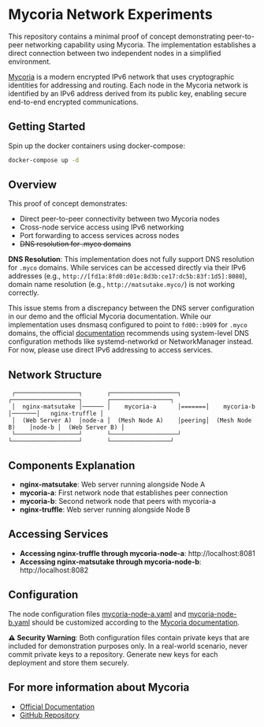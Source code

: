 # Mycoria Network Experiments

This repository contains a minimal proof of concept demonstrating peer-to-peer networking capability using Mycoria. The implementation establishes a direct connection between two independent nodes in a simplified environment.

[Mycoria](https://mycoria.org/) is a modern encrypted IPv6 network that uses cryptographic identities for addressing and routing. Each node in the Mycoria network is identified by an IPv6 address derived from its public key, enabling secure end-to-end encrypted communications.

## Getting Started

Spin up the docker containers using docker-compose:

```bash
docker-compose up -d
```

## Overview

This proof of concept demonstrates:
- Direct peer-to-peer connectivity between two Mycoria nodes
- Cross-node service access using IPv6 networking
- Port forwarding to access services across nodes
- ~~DNS resolution for .myco domains~~

**DNS Resolution**: This implementation does not fully support DNS resolution for `.myco` domains. While services can be accessed directly via their IPv6 addresses (e.g., `http://[fd1a:8fd0:d01e:8d3b:ce17:dc5b:83f:1d5]:8080`), domain name resolution (e.g., `http://matsutake.myco/`) is not working correctly. 

This issue stems from a discrepancy between the DNS server configuration in our demo and the official Mycoria documentation. While our implementation uses dnsmasq configured to point to `fd00::b909` for `.myco` domains, the official [documentation](https://mycoria.org/install/) recommends using system-level DNS configuration methods like systemd-networkd or NetworkManager instead. For now, please use direct IPv6 addressing to access services.

## Network Structure
```
 ┌──────────────────┐       ┌───────────────────┐       ┌───────────────────┐       ┌─────────────────┐
 │  nginx-matsutake │────── │    mycoria-a      │=======│    mycoria-b      │───────│   nginx-truffle │
 │  (Web Server A)  │node-a │  (Mesh Node A)    │peering│  (Mesh Node B)    │node-b │  (Web Server B) │ 
 └──────────────────┘       └───────────────────┘       └───────────────────┘       └─────────────────┘
```

## Components Explanation

- **nginx-matsutake**: Web server running alongside Node A
- **mycoria-a**: First network node that establishes peer connection
- **mycoria-b**: Second network node that peers with mycoria-a
- **nginx-truffle**: Web server running alongside Node B

## Accessing Services
- **Accessing nginx-truffle through mycoria-node-a**: http://localhost:8081
- **Accessing nginx-matsutake through mycoria-node-b**: http://localhost:8082

## Configuration
The node configuration files [mycoria-node-a.yaml](./config/mycoria/mycoria-node-a.yaml) and [mycoria-node-b.yaml](./config/mycoria/mycoria-node-b.yaml) should be customized according to the [Mycoria documentation](https://mycoria.org/configure/).

**⚠️ Security Warning**: Both configuration files contain private keys that are included for demonstration purposes only. In a real-world scenario, never commit private keys to a repository. Generate new keys for each deployment and store them securely.

## For more information about Mycoria
- [Official Documentation](https://mycoria.org/)
- [GitHub Repository](https://github.com/mycoria/mycoria)